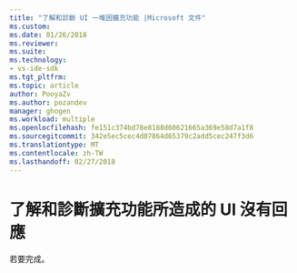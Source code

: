 ```yaml
---
title: "了解和診斷 UI 一堆因擴充功能 |Microsoft 文件"
ms.custom: 
ms.date: 01/26/2018
ms.reviewer: 
ms.suite: 
ms.technology:
- vs-ide-sdk
ms.tgt_pltfrm: 
ms.topic: article
author: PooyaZv
ms.author: pozandev
manager: ghogen
ms.workload: multiple
ms.openlocfilehash: fe151c374bd78e8188d60621665a369e58d7a1f8
ms.sourcegitcommit: 342e5ec5cec4d07864d65379c2add5cec247f3d6
ms.translationtype: MT
ms.contentlocale: zh-TW
ms.lasthandoff: 02/27/2018
---
```

# <a name="understanding-and-diagnosing-ui-unresponsiveness-caused-by-extensions"></a>了解和診斷擴充功能所造成的 UI 沒有回應

若要完成。